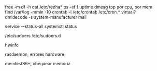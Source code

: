 free -m
df -h
cat /etc/redha*
ps -ef f
uptime
dmesg
top
  por cpu, por mem
find /var/log -mmin -10
crontab -l
/etc/crontab
/etc/cron.*
virtual? dmidecode -s system-manufacturer
mail

service --status-all
systemctl status

/etc/sudoers
/etc/sudoers.d

hwinfo

rasdaemon, errores hardware

memtest86+, chequear memoria
